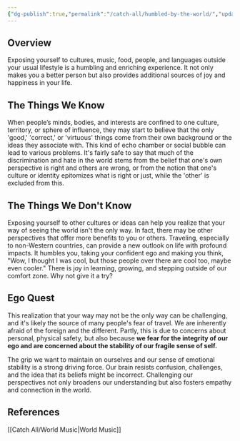 ```yaml
---
{"dg-publish":true,"permalink":"/catch-all/humbled-by-the-world/","updated":"2023-12-10T17:14:38.000-07:00"}
---
```


## Overview

Exposing yourself to cultures, music, food, people, and languages outside your usual lifestyle is a humbling and enriching experience. It not only makes you a better person but also provides additional sources of joy and happiness in your life.

## The Things We Know

When people’s minds, bodies, and interests are confined to one culture, territory, or sphere of influence, they may start to believe that the only 'good,' 'correct,' or 'virtuous' things come from their own background or the ideas they associate with. This kind of echo chamber or social bubble can lead to various problems. It's fairly safe to say that much of the discrimination and hate in the world stems from the belief that one's own perspective is right and others are wrong, or from the notion that one's culture or identity epitomizes what is right or just, while the 'other' is excluded from this.

## The Things We Don't Know

Exposing yourself to other cultures or ideas can help you realize that your way of seeing the world isn't the only way. In fact, there may be other perspectives that offer more benefits to you or others. Traveling, especially to non-Western countries, can provide a new outlook on life with profound impacts. It humbles you, taking your confident ego and making you think, "Wow, I thought I was cool, but those people over there are cool too, maybe even cooler." There is joy in learning, growing, and stepping outside of our comfort zone. Why not give it a try?

## Ego Quest

This realization that your way may not be the only way can be challenging, and it's likely the source of many people's fear of travel. We are inherently afraid of the foreign and the different. Partly, this is due to concerns about personal, physical safety, but also because **we fear for the integrity of our ego and are concerned about the stability of our fragile sense of self.**

The grip we want to maintain on ourselves and our sense of emotional stability is a strong driving force. Our brain resists confusion, challenges, and the idea that its beliefs might be incorrect. Challenging our perspectives not only broadens our understanding but also fosters empathy and connection in the world.

## References
[[Catch All/World Music\|World Music]]
